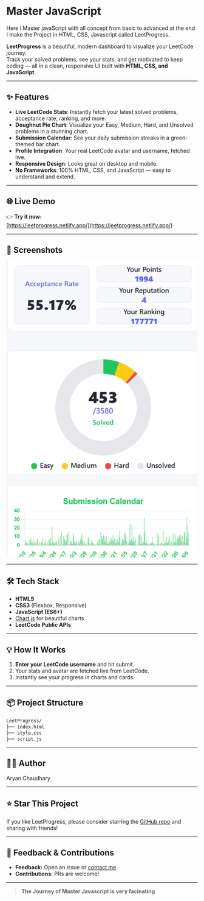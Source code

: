 # Master JavaScript
Here i Master javaScript with all concept from basic to advanced at the end I make the Project in HTML, CSS, Javascript called LeetProgress.

**LeetProgress** is a beautiful, modern dashboard to visualize your LeetCode journey.  
Track your solved problems, see your stats, and get motivated to keep coding — all in a clean, responsive UI built with **HTML, CSS, and JavaScript**.

---

## ✨ Features

- **Live LeetCode Stats**: Instantly fetch your latest solved problems, acceptance rate, ranking, and more.
- **Doughnut Pie Chart**: Visualize your Easy, Medium, Hard, and Unsolved problems in a stunning chart.
- **Submission Calendar**: See your daily submission streaks in a green-themed bar chart.
- **Profile Integration**: Your real LeetCode avatar and username, fetched live.
- **Responsive Design**: Looks great on desktop and mobile.
- **No Frameworks**: 100% HTML, CSS, and JavaScript — easy to understand and extend.

---

## 🌐 Live Demo

👉 **Try it now:**  
[https://leetprogress.netlify.app/](https://leetprogress.netlify.app/)

---

## 📸 Screenshots


![LeetProgress](image.png)

---

## 🛠️ Tech Stack

- **HTML5**
- **CSS3** (Flexbox, Responsive)
- **JavaScript (ES6+)**
- [Chart.js](https://www.chartjs.org/) for beautiful charts
- **LeetCode Public APIs**

---

## 💡 How It Works

1. **Enter your LeetCode username** and hit submit.
2. Your stats and avatar are fetched live from LeetCode.
3. Instantly see your progress in charts and cards.

---

## 📦 Project Structure

```
LeetProgress/
├── index.html
├── style.css
├── script.js
```

---

## 🧑‍💻 Author
Aryan Chaudhary

---

## ⭐️ Star This Project

If you like LeetProgress, please consider starring the [GitHub repo](https://github.com/Aryan-chaudhry/Master-JavaScript/) and sharing with friends!

---

## 📣 Feedback & Contributions

- **Feedback:** Open an issue or [contact me](mailto:Aryanchaudhary2629@gmail.com)
- **Contributions:** PRs are welcome!

---

> **The Journey of Master Javascript is very facinating**

